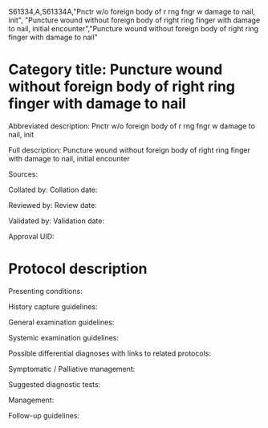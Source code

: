 S61334,A,S61334A,"Pnctr w/o foreign body of r rng fngr w damage to nail, init", "Puncture wound without foreign body of right ring finger with damage to nail, initial encounter","Puncture wound without foreign body of right ring finger with damage to nail"
# Category title: Puncture wound without foreign body of right ring finger with damage to nail

Abbreviated description: Pnctr w/o foreign body of r rng fngr w damage to nail, init

Full description: Puncture wound without foreign body of right ring finger with damage to nail, initial encounter

Sources:

Collated by:
Collation date:

Reviewed by:
Review date:

Validated by:
Validation date:

Approval UID:

# Protocol description

Presenting conditions:

History capture guidelines:

General examination guidelines:

Systemic examination guidelines:

Possible differential diagnoses with links to related protocols:

Symptomatic / Palliative management:

Suggested diagnostic tests:

Management:

Follow-up guidelines:
